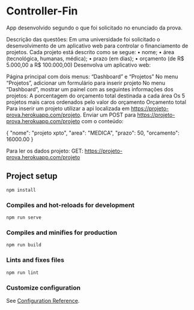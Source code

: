 # Controller-Fin

App desenvolvido segundo o que foi solicitado no enunciado da prova.

Descrição das questões: Em uma universidade foi solicitado o desenvolvimento de um aplicativo web para controlar o financiamento de projetos. Cada projeto está descrito como se segue: • nome; • área (tecnológica, humanas, médica); • prazo (em dias); • orçamento (de R$ 5.000,00 a R$ 100.000,00) Desenvolva um aplicativo web:

Página principal com dois menus: “Dashboard” e “Projetos”
No menu “Projetos”, adicionar um formulário para inserir projeto
No menu “Dashboard”, mostrar um painel com as seguintes informações dos projetos:
A porcentagem do orçamento total destinada a cada área
Os 5 projetos mais caros ordenados pelo valor do orçamento
Orçamento total
Para inserir um projeto utilizar a api localizada em https://projeto-prova.herokuapp.com/projeto. Enviar um POST para https://projeto-prova.herokuapp.com/projeto com o conteúdo:

{ "nome": "projeto xpto", "area": "MEDICA", "prazo": 50, "orcamento": 16000.00 }

Para ler os dados projeto: GET: https://projeto-prova.herokuapp.com/projeto

## Project setup
```
npm install
```

### Compiles and hot-reloads for development
```
npm run serve
```

### Compiles and minifies for production
```
npm run build
```

### Lints and fixes files
```
npm run lint
```

### Customize configuration
See [Configuration Reference](https://cli.vuejs.org/config/).
